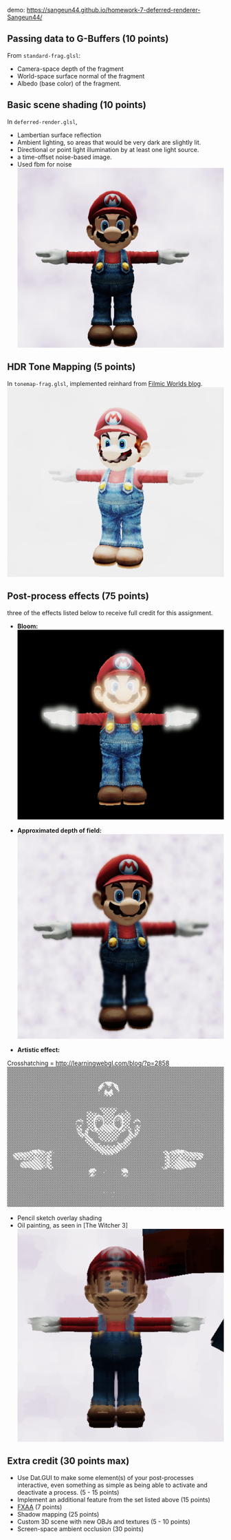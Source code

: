 demo: https://sangeun44.github.io/homework-7-deferred-renderer-Sangeun44/

## Passing data to G-Buffers (10 points)
From `standard-frag.glsl`:
* Camera-space depth of the fragment
* World-space surface normal of the fragment
* Albedo (base color) of the fragment.

## Basic scene shading (10 points)
In `deferred-render.glsl`,
* Lambertian surface reflection 
* Ambient lighting, so areas that would be very dark are slightly lit.
* Directional or point light illumination by at least one light source.
* a time-offset noise-based image. 
* Used fbm for noise
![](fbm.png)
## HDR Tone Mapping (5 points)
In `tonemap-frag.glsl`, implemented reinhard from [Filmic Worlds blog](http://filmicworlds.com/blog/filmic-tonemapping-operators/).
![](toneMap.png)
## Post-process effects (75 points)
three of the effects listed below to receive full credit for this assignment. 

* __Bloom:__ 
![](bloom.png)
* __Approximated depth of field:__ 
![](DOF.png)

* __Artistic effect:__ 

Crosshatching = http://learningwebgl.com/blog/?p=2858
![](crosshatching.png)
   * Pencil sketch overlay shading
   * Oil painting, as seen in [The Witcher 3]
![](kuwahara.png)
## Extra credit (30 points max)
* Use Dat.GUI to make some element(s) of your post-processes interactive, even something as simple as being able to activate and deactivate a process. (5 - 15 points)
* Implement an additional feature from the set listed above (15 points)
* [FXAA](http://developer.download.nvidia.com/assets/gamedev/files/sdk/11/FXAA_WhitePaper.pdf) (7 points)
* Shadow mapping (25 points)
* Custom 3D scene with new OBJs and textures (5 - 10 points)
* Screen-space ambient occlusion (30 points)
